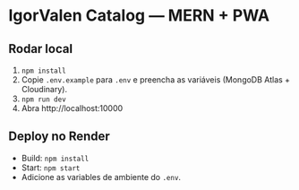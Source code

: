 # IgorValen Catalog — MERN + PWA

## Rodar local
1. `npm install`
2. Copie `.env.example` para `.env` e preencha as variáveis (MongoDB Atlas + Cloudinary).
3. `npm run dev`
4. Abra http://localhost:10000

## Deploy no Render
- Build: `npm install`
- Start: `npm start`
- Adicione as variables de ambiente do `.env`.
